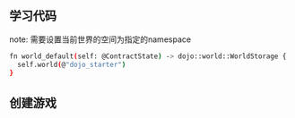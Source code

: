 ## 学习代码

note: 需要设置当前世界的空间为指定的namespace
```bash
fn world_default(self: @ContractState) -> dojo::world::WorldStorage {
  self.world(@"dojo_starter")
}
```


## 创建游戏

## 